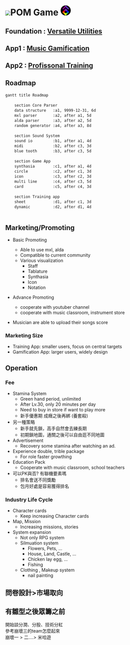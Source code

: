 # <img src="https://github.com/PartiallyOrderedMagic/PartiallyOrderedMagic.github.io/raw/master/Icon/Design/4Element.svg" Height="32" />POM Game <img src="https://raw.githubusercontent.com/PartiallyOrderedMagic/-app-/master/ICON/POM-game.png" Height="32" />

## Foundation : [Versatile Utilities](Utility/)

## App1 : [Music Gamification](Gamification/)

## App2 : [Profissonal Training](Training)

## Roadmap
```mermaid
gantt title Roadmap

    section Core Parser
    data structure   :a1, 9999-12-31, 6d
    mxl parser       :a2, after a1, 5d
    alda parser      :a3, after a2, 5d
    random generator :a4, after a3, 8d
    
    section Sound System
    sound io         :b1, after a1, 4d
    midi             :b2, after c3, 3d
    blue tooth       :b3, after c3, 5d

    section Game App
    synthasia        :c1, after a1, 4d
    circle           :c2, after c1, 3d
    icon             :c3, after c2, 3d
    multi line       :c4, after c3, 5d
    card             :c5, after c4, 3d

    section Training app
    sheet            :d1, after c1, 3d
    dynamic          :d2, after d1, 4d
    
```
## Marketing/Promoting

* Basic Promoting
  * Able to use mxl, alda
  * Compatible to current community
  * Various visualization 
    * Staff
    * Tablature
    * Synthasia
    * Icon
    * Notation

* Advance Promoting
  * cooperate with youtuber channel
  * cooperate with music classroom, instrument store

* Musician are able to upload their songs score

### Marketing Size
* Training App: smaller users, focus on central targets
* Gamification App: larger users, widely design

## Operation
### Fee
* Stamina System
  * Green hand period, unlimited
  * After Lv.30, only 20 minutes per day
  * Need to buy in store if want to play more
  * 新手優惠期 成癮之後再綁 (養套殺)
* 另一種策略
  * 新手就先鎖，高手自然會去練長期
  * 初期鎖地圖，通關之後可以自由逛不同地圖
* Advertisement
  * Recovery some stamina after watching an ad.
* Experience double, trible package
  * For role faster growthing  
* Education Pack
  * Cooperate with music classroom, school teachers
* 可以PK與否? 有聯機要素嗎
  * 排名會送不同獎勵
  * 包月好處是容易獲得排名

### Industry Life Cycle
* Character cards
  * Keep increasing Character cards
* Map, Mission
  * Increasing missions, stories
* System expansion
  * Not only RPG system
  * Silmuation system
    * Flowers, Pets, ...
    * House, Land, Castle, ...
    * Chicken lay egg, ...
    * Fishing
  * Clothing , Makeup system
    * nail painting

## 問卷設計>市場取向

## 有雛型之後眾籌之前
開始談分潤、分股、技術分紅  
參考崩壞三的team怎麼起來  
崩壞一 > 二....> 米哈遊  
